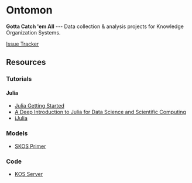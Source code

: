 Ontomon
=======

__Gotta Catch 'em All__ --- Data collection & analysis projects for Knowledge Organization Systems.

[Issue Tracker](https://waffle.io/no-reply/ontomon)

Resources
---------

### Tutorials

#### Julia
  - [Julia Getting Started](http://lectures.quantecon.org/jl/getting_started.html)
  - [A Deep Introduction to Julia for Data Science and Scientific Computing](http://ucidatascienceinitiative.github.io/IntroToJulia/)
  - [iJulia](https://github.com/JuliaLang/IJulia.jl)

### Models

  - [SKOS Primer](https://www.w3.org/TR/skos-primer/)
  

### Code

  - [KOS Server](https://github.com/no-reply/kosserver)

